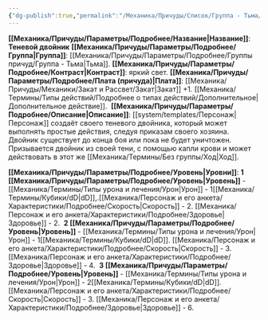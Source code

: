 ```yaml
---
{"dg-publish":true,"permalink":"/Механика/Причуды/Список/Группа - Тьма/Теневой двойник/","noteIcon":"","created":"2025-07-30T10:44:48.415+03:00","updated":"2025-07-29T23:53:02.313+03:00"}
---
```


**[[Механика/Причуды/Параметры/Подробнее/Название\|Название]]**: **Теневой двойник**
**[[Механика/Причуды/Параметры/Подробнее/Группа\|Группа]]**: [[Механика/Причуды/Параметры/Подробнее/Группы причуд/Группа - Тьма\|Тьма]].
**[[Механика/Причуды/Параметры/Подробнее/Контраст\|Контраст]]**: яркий свет.
**[[Механика/Причуды/Параметры/Подробнее/Плата (причуда)\|Плата]]**: [[Механика/Причуды/Механики/Закат и Рассвет/Закат\|Закат]] +1. [[Механика/Термины/Типы действий/Подробнее о типах действий/Дополнительное\|Дополнительное действие]]. 
**[[Механика/Причуды/Параметры/Подробнее/Описание\|Описание]]**: [[system/templates/Персонаж\|Персонаж]] создаёт своего теневого двойника, который может выполнять простые действия, следуя приказам своего хозяина. Двойник существует до конца боя или пока не будет уничтожен. Призывается двойник из своей тени, с помощью капли крови и может действовать в этот же [[Механика/Термины/Без группы/Ход\|Ход]].

**[[Механика/Причуды/Параметры/Подробнее/Уровень\|Уровни]]**:
**1 [[Механика/Причуды/Параметры/Подробнее/Уровень\|Уровень]]** - [[Механика/Термины/Типы урона и лечения/Урон\|Урон]] - 1[[Механика/Термины/Кубики/dD\|dD]],.[[Механика/Персонаж и его анкета/Характеристики/Подробнее/Скорость\|Скорость]] - 2. [[Механика/Персонаж и его анкета/Характеристики/Подробнее/Здоровье\|Здоровье]] - 2. 
**2 [[Механика/Причуды/Параметры/Подробнее/Уровень\|Уровень]]** - [[Механика/Термины/Типы урона и лечения/Урон\|Урон]] - 1[[Механика/Термины/Кубики/dD\|dD]]. [[Механика/Персонаж и его анкета/Характеристики/Подробнее/Скорость\|Скорость]] - 3. [[Механика/Персонаж и его анкета/Характеристики/Подробнее/Здоровье\|Здоровье]] - 4. 
**3 [[Механика/Причуды/Параметры/Подробнее/Уровень\|Уровень]]** - [[Механика/Термины/Типы урона и лечения/Урон\|Урон]] - 2[[Механика/Термины/Кубики/dD\|dD]]. [[Механика/Персонаж и его анкета/Характеристики/Подробнее/Скорость\|Скорость]] - 3. [[Механика/Персонаж и его анкета/Характеристики/Подробнее/Здоровье\|Здоровье]] - 6.